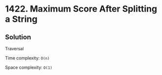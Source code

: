 # 1422. Maximum Score After Splitting a String

## Solution

Traversal

Time complexity: `O(n)`

Space complexity: `O(1)`